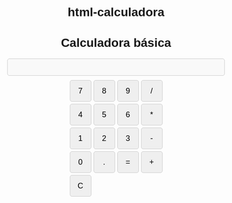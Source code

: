 # html-calculadora
<!DOCTYPE html>
<html lang="en">
<head>
  <meta charset="UTF-8">
  <meta name="viewport" content="width=device-width, initial-scale=1.0">
  <title>Calculator with Decimal Point</title>
  <style>
    body {
      font-family: Arial, sans-serif;
      text-align: center;
      padding: 20px;
    }
    .calculator {
      margin-top: 20px;
    }
    .display {
      width: 100%;
      height: 40px;
      margin-bottom: 10px;
      text-align: right;
      padding-right: 10px;
      font-size: 18px;
      border: 1px solid #ccc;
      border-radius: 5px;
    }
    .buttons {
      display: grid;
      grid-template-columns: repeat(4, 50px);
      gap: 5px;
      justify-content: center;
    }
    .button {
      width: 50px;
      height: 50px;
      font-size: 18px;
      border: 1px solid #ccc;
      border-radius: 5px;
      cursor: pointer;
    }
    .button:active {
      background-color: #f0f0f0;
    }
  </style>
</head>
<body>
  <h1>Calculadora básica</h1>

  <div class="calculator">
    <input type="text" id="display" class="display" disabled>
    <div class="buttons">
      <button class="button" onclick="addNumber('7')">7</button>
      <button class="button" onclick="addNumber('8')">8</button>
      <button class="button" onclick="addNumber('9')">9</button>
      <button class="button" onclick="setOperator('/')">/</button>
      <button class="button" onclick="addNumber('4')">4</button>
      <button class="button" onclick="addNumber('5')">5</button>
      <button class="button" onclick="addNumber('6')">6</button>
      <button class="button" onclick="setOperator('*')">*</button>
      <button class="button" onclick="addNumber('1')">1</button>
      <button class="button" onclick="addNumber('2')">2</button>
      <button class="button" onclick="addNumber('3')">3</button>
      <button class="button" onclick="setOperator('-')">-</button>
      <button class="button" onclick="addNumber('0')">0</button>
      <button class="button" onclick="addDecimal()">.</button>
      <button class="button" onclick="calculate()">=</button>
      <button class="button" onclick="setOperator('+')">+</button>
      <button class="button" onclick="clearDisplay()">C</button>
    </div>
  </div>

  <script>
    let currentNumber = '';
    let previousNumber = '';
    let operator = null;

    function addNumber(num) {
      currentNumber += num;
      updateDisplay();
    }

    function addDecimal() {
      if (!currentNumber.includes('.')) {
        currentNumber += '.';
        updateDisplay();
      }
    }

    function setOperator(op) {
      if (currentNumber === '') return;
      if (previousNumber !== '') calculate();
      operator = op;
      previousNumber = currentNumber;
      currentNumber = '';
    }

    function calculate() {
      if (!operator || currentNumber === '' || previousNumber === '') return;
      const num1 = parseFloat(previousNumber);
      const num2 = parseFloat(currentNumber);

      let result;
      if (operator === '+') result = num1 + num2;
      if (operator === '-') result = num1 - num2;
      if (operator === '*') result = num1 * num2;
      if (operator === '/') result = num1 / num2;

      currentNumber = result.toString();
      operator = null;
      previousNumber = '';
      updateDisplay();
    }

    function clearDisplay() {
      currentNumber = '';
      previousNumber = '';
      operator = null;
      updateDisplay();
    }

    function updateDisplay() {
      document.getElementById("display").value = currentNumber;
    }
  </script>
</body>
</html>
